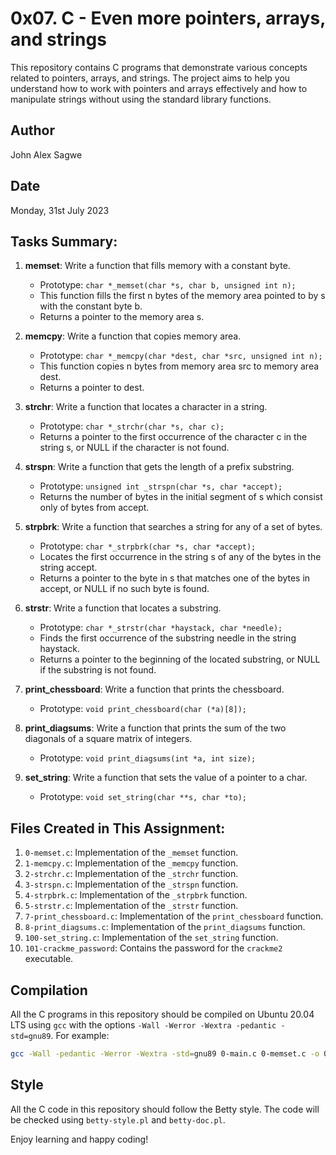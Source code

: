 # 0x07. C - Even more pointers, arrays, and strings

This repository contains C programs that demonstrate various concepts related to pointers, arrays, and strings. The project aims to help you understand how to work with pointers and arrays effectively and how to manipulate strings without using the standard library functions.

## Author
John Alex Sagwe

## Date
Monday, 31st July 2023

## Tasks Summary:

1. **memset**: Write a function that fills memory with a constant byte.
   - Prototype: `char *_memset(char *s, char b, unsigned int n);`
   - This function fills the first n bytes of the memory area pointed to by s with the constant byte b.
   - Returns a pointer to the memory area s.

2. **memcpy**: Write a function that copies memory area.
   - Prototype: `char *_memcpy(char *dest, char *src, unsigned int n);`
   - This function copies n bytes from memory area src to memory area dest.
   - Returns a pointer to dest.

3. **strchr**: Write a function that locates a character in a string.
   - Prototype: `char *_strchr(char *s, char c);`
   - Returns a pointer to the first occurrence of the character c in the string s, or NULL if the character is not found.

4. **strspn**: Write a function that gets the length of a prefix substring.
   - Prototype: `unsigned int _strspn(char *s, char *accept);`
   - Returns the number of bytes in the initial segment of s which consist only of bytes from accept.

5. **strpbrk**: Write a function that searches a string for any of a set of bytes.
   - Prototype: `char *_strpbrk(char *s, char *accept);`
   - Locates the first occurrence in the string s of any of the bytes in the string accept.
   - Returns a pointer to the byte in s that matches one of the bytes in accept, or NULL if no such byte is found.

6. **strstr**: Write a function that locates a substring.
   - Prototype: `char *_strstr(char *haystack, char *needle);`
   - Finds the first occurrence of the substring needle in the string haystack.
   - Returns a pointer to the beginning of the located substring, or NULL if the substring is not found.

7. **print_chessboard**: Write a function that prints the chessboard.
   - Prototype: `void print_chessboard(char (*a)[8]);`

8. **print_diagsums**: Write a function that prints the sum of the two diagonals of a square matrix of integers.
   - Prototype: `void print_diagsums(int *a, int size);`

9. **set_string**: Write a function that sets the value of a pointer to a char.
   - Prototype: `void set_string(char **s, char *to);`

## Files Created in This Assignment:

1. `0-memset.c`: Implementation of the `_memset` function.
2. `1-memcpy.c`: Implementation of the `_memcpy` function.
3. `2-strchr.c`: Implementation of the `_strchr` function.
4. `3-strspn.c`: Implementation of the `_strspn` function.
5. `4-strpbrk.c`: Implementation of the `_strpbrk` function.
6. `5-strstr.c`: Implementation of the `_strstr` function.
7. `7-print_chessboard.c`: Implementation of the `print_chessboard` function.
8. `8-print_diagsums.c`: Implementation of the `print_diagsums` function.
9. `100-set_string.c`: Implementation of the `set_string` function.
10. `101-crackme_password`: Contains the password for the `crackme2` executable.

## Compilation

All the C programs in this repository should be compiled on Ubuntu 20.04 LTS using `gcc` with the options `-Wall -Werror -Wextra -pedantic -std=gnu89`. For example:
```bash
gcc -Wall -pedantic -Werror -Wextra -std=gnu89 0-main.c 0-memset.c -o 0-memset
```

## Style

All the C code in this repository should follow the Betty style. The code will be checked using `betty-style.pl` and `betty-doc.pl`.

Enjoy learning and happy coding!
